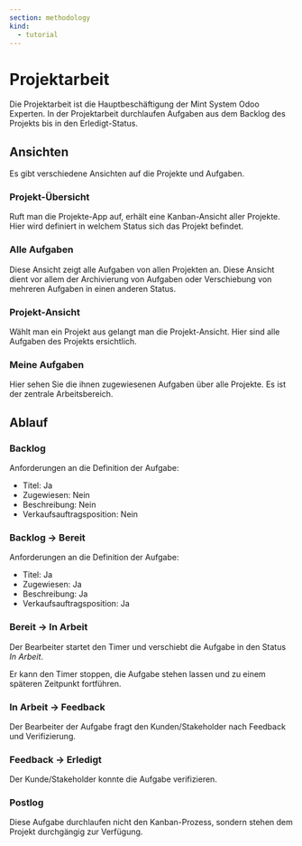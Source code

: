 ```yaml
---
section: methodology
kind:
  - tutorial
---
```

# Projektarbeit

Die Projektarbeit ist die Hauptbeschäftigung der Mint System Odoo Experten. In der Projektarbeit durchlaufen Aufgaben aus dem Backlog des Projekts bis in den Erledigt-Status.

## Ansichten

Es gibt verschiedene Ansichten auf die Projekte und Aufgaben.

### Projekt-Übersicht

Ruft man die Projekte-App auf, erhält eine Kanban-Ansicht aller Projekte. Hier wird definiert in welchem Status sich das Projekt befindet.

### Alle Aufgaben

Diese Ansicht zeigt alle Aufgaben von allen Projekten an. Diese Ansicht dient vor allem der Archivierung von Aufgaben oder Verschiebung von mehreren Aufgaben in einen anderen Status.

### Projekt-Ansicht

Wählt man ein Projekt aus gelangt man die Projekt-Ansicht. Hier sind alle Aufgaben des Projekts ersichtlich.

### Meine Aufgaben

Hier sehen Sie die ihnen zugewiesenen Aufgaben über alle Projekte. Es ist der zentrale Arbeitsbereich.


## Ablauf

### Backlog

Anforderungen an die Definition der Aufgabe:

* Titel: Ja
* Zugewiesen: Nein
* Beschreibung: Nein
* Verkaufsauftragsposition: Nein

### Backlog -> Bereit

Anforderungen an die Definition der Aufgabe:

* Titel: Ja
* Zugewiesen: Ja
* Beschreibung: Ja
* Verkaufsauftragsposition: Ja

### Bereit -> In Arbeit

Der Bearbeiter startet den Timer und verschiebt die Aufgabe in den Status *In Arbeit*.

Er kann den Timer stoppen, die Aufgabe stehen lassen und zu einem späteren Zeitpunkt fortführen.

### In Arbeit -> Feedback

Der Bearbeiter der Aufgabe fragt den Kunden/Stakeholder nach Feedback und Verifizierung.

### Feedback -> Erledigt

Der Kunde/Stakeholder konnte die Aufgabe verifizieren.

### Postlog

Diese Aufgabe durchlaufen nicht den Kanban-Prozess, sondern stehen dem Projekt durchgängig zur Verfügung.